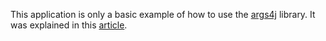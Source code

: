 This application is only a basic example of how to use the [args4j](https://github.com/kohsuke/args4j) library.
It was explained in this [article](http://labs.excilys.com/).
